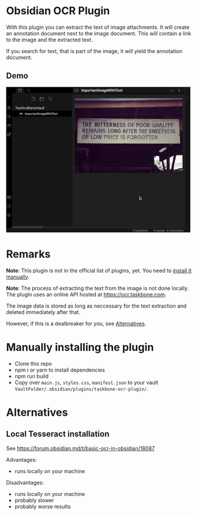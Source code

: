 # Obsidian OCR Plugin

With this plugin you can extract the text of image attachments. It will create an annotation document next to the image document. This will contain a link to the image and the extracted text.

If you search for text, that is part of the image, it will yield the annotation document.
## Demo
![](demo.gif)

# Remarks
**Note**: This plugin is not in the official list of plugins, yet. You need to [install it manually](#Manually-installing-the-plugin).

**Note**: The process of extracting the text from the image is not done locally. The plugin uses an online API hosted at https://ocr.taskbone.com.

The image data is stored as long as neccessary for the text extraction and deleted immediately after that.

However, if this is a dealbreaker for you, see [Alternatives](#Alternatives).

# Manually installing the plugin

- Clone this repo
- npm i or yarn to install dependencies
- npm run build
- Copy over `main.js`, `styles.css`, `manifest.json` to your vault `VaultFolder/.obsidian/plugins/taskbone-ocr-plugin/`.
# Alternatives
## Local Tesseract installation
See https://forum.obsidian.md/t/basic-ocr-in-obsidian/18087

Advantages:
* runs locally on your machine

Disadvantages:
* runs locally on your machine
* probably slower
* probably worse results